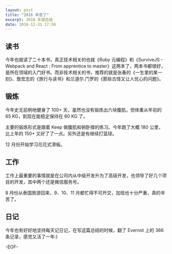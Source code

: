 ```yaml
---
layout: post
title: "2016 辛苦了"
excerpt: 2016 年度总结
date: 2016-12-31 17:50
---
```


## 读书

今年也就读了二十本书，真正技术相关的也就《Ruby 元编程》和《SurviveJS - Webpack and React : From apprentice to master》这两本了，两本书都很好，是所在领域的入门好书。而非技术相关的书，推荐的就是张春的《一生里的某一刻》、詹宏志的《旅行与读书》和兰道尔.门罗的《那些古怪又让人忧心的问题》。

## 锻炼

今年史无前例地健身了 100+ 天，虽然也没有锻炼出六块腹肌，但体重从年初的 65 KG，到现在能稳定保持在 60 KG 了。

主要的锻炼形式是跟着 Keep 做腹肌和俯卧撑的练习。今年跑了大概 180 公里，比上年的 150+ 又好了了一点。另外还是有继续打篮球。

12 月份开始学习花花式滑板。

## 工作

工作上最重要的事情就是在公司内从中级开发升为了高级开发，也领导了好几个项目的开发，其中两个还是微信服务号。

8 月份从泰国旅游回来，9、10、11 月都忙得不可开交，加班也十分严重，真的辛苦了。

## 日记

今年也有好好地坚持每天记日记，在写这篇总结的时候，翻了 Evernot 上的 366 条记录，感觉又活了一年:)

-EOF-
